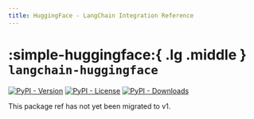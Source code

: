 ```yaml
---
title: HuggingFace - LangChain Integration Reference
---
```


# :simple-huggingface:{ .lg .middle } `langchain-huggingface`

[![PyPI - Version](https://img.shields.io/pypi/v/langchain-huggingface?label=%20)](https://pypi.org/project/langchain-huggingface/#history)
[![PyPI - License](https://img.shields.io/pypi/l/langchain-huggingface)](https://opensource.org/licenses/MIT)
[![PyPI - Downloads](https://img.shields.io/pepy/dt/langchain-huggingface)](https://pypistats.org/packages/langchain-huggingface)

This package ref has not yet been migrated to v1.
